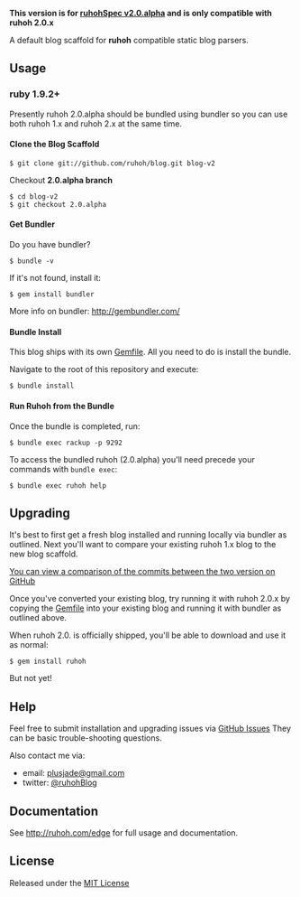 **This version is for [ruhohSpec v2.0.alpha](http://ruhoh.com/edge/) and is only compatible with ruhoh 2.0.x**

A default blog scaffold for **ruhoh** compatible static blog parsers.

## Usage

### ruby 1.9.2+

Presently ruhoh 2.0.alpha should be bundled using bundler so you can use both ruhoh 1.x and ruhoh 2.x at the same time.

#### Clone the Blog Scaffold

    $ git clone git://github.com/ruhoh/blog.git blog-v2

Checkout **2.0.alpha branch**

    $ cd blog-v2
    $ git checkout 2.0.alpha

#### Get Bundler

Do you have bundler?

    $ bundle -v
    
If it's not found, install it:

    $ gem install bundler
    
More info on bundler: http://gembundler.com/

#### Bundle Install

This blog ships with its own [Gemfile][]. All you need to do is install the bundle.

Navigate to the root of this repository and execute:

    $ bundle install

#### Run Ruhoh from the Bundle

Once the bundle is completed, run:

    $ bundle exec rackup -p 9292

To access the bundled ruhoh (2.0.alpha) you'll need precede your commands with `bundle exec`:

    $ bundle exec ruhoh help


## Upgrading

It's best to first get a fresh blog installed and running locally via bundler as outlined.
Next you'll want to compare your existing ruhoh 1.x blog to the new blog scaffold.

[You can view a comparison of the commits between the two version on GitHub][Compare]

Once you've converted your existing blog, try running it with ruhoh 2.0.x by copying the [Gemfile][] into your existing blog and running it with bundler as outlined above.

When ruhoh 2.0. is officially shipped, you'll be able to download and use it as normal:

    $ gem install ruhoh

But not yet!

## Help

Feel free to submit installation and upgrading issues via [GitHub Issues](https://github.com/ruhoh/blog/issues)
They can be basic trouble-shooting questions.

Also contact me via:

- email: plusjade@gmail.com
- twitter: [@ruhohBlog](http://twitter.com/ruhohBlog)

## Documentation

See <http://ruhoh.com/edge> for full usage and documentation.

## License

Released under the [MIT License](http://www.opensource.org/licenses/MIT)


[Compare]: https://github.com/ruhoh/blog/compare/2.0.alpha
[Gemfile]: https://github.com/ruhoh/blog/blob/2.0.alpha/Gemfile
